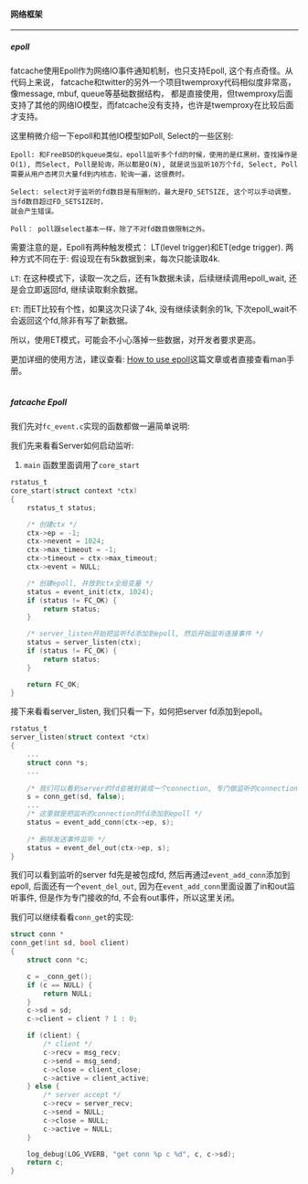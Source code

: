 #### 网络框架 ####

------------------------

##### epoll #####

fatcache使用Epoll作为网络IO事件通知机制，也只支持Epoll, 这个有点奇怪。从代码上来说，
fatcache和twitter的另外一个项目twemproxy代码相似度非常高，像message, mbuf, queue等基础数据结构，
都是直接使用，但twemproxy后面支持了其他的网络IO模型，而fatcache没有支持，也许是twemproxy在比较后面才支持。

这里稍微介绍一下epoll和其他IO模型如Poll, Select的一些区别:

```
Epoll: 和FreeBSD的kqueue类似，epoll监听多个fd的时候，使用的是红黑树，查找操作是O(1), 而Select, Poll是轮询，所以都是O(N), 就是说当监听10万个fd, Select, Poll需要从用户态拷贝大量fd到内核态，轮询一遍，这很费时。

Select: select对于监听的fd数目是有限制的，最大是FD_SETSIZE, 这个可以手动调整，当fd数目超过FD_SETSIZE时，
就会产生错误。

Poll： poll跟select基本一样，除了不对fd数目做限制之外。
```

需要注意的是，Epoll有两种触发模式： LT(level trigger)和ET(edge trigger). 两种方式不同在于:
假设现在有5k数据到来，每次只能读取4k.

`LT`: 在这种模式下，读取一次之后，还有1k数据未读，后续继续调用epoll_wait, 还是会立即返回fd, 继续读取剩余数据。

`ET`: 而ET比较有个性，如果这次只读了4k, 没有继续读剩余的1k, 下次epoll_wait不会返回这个fd,除非有写了新数据。

所以，使用ET模式，可能会不小心落掉一些数据，对开发者要求更高。

更加详细的使用方法，建议查看: [How to use epoll](https://banu.com/blog/2/how-to-use-epoll-a-complete-example-in-c/)这篇文章或者直接查看man手册。
<br />
<br />

##### fatcache Epoll #####

我们先对`fc_event.c`实现的函数都做一遍简单说明:

我们先来看看Server如何启动监听:

1. `main` 函数里面调用了`core_start`
```c
rstatus_t
core_start(struct context *ctx)
{
    rstatus_t status;

    /* 创建ctx */
    ctx->ep = -1; 
    ctx->nevent = 1024;
    ctx->max_timeout = -1; 
    ctx->timeout = ctx->max_timeout;
    ctx->event = NULL;

    /* 创建epoll, 并放到ctx全局变量 */
    status = event_init(ctx, 1024);
    if (status != FC_OK) {
        return status;
    }   

    /* server_listen开始把监听fd添加到epoll, 然后开始监听连接事件 */
    status = server_listen(ctx);
    if (status != FC_OK) {
        return status;
    }   

    return FC_OK;
}
```
接下来看看server_listen, 我们只看一下，如何把server fd添加到epoll。
```c
rstatus_t
server_listen(struct context *ctx)
{
    ...
    struct conn *s;
    ...
    
    /* 我们可以看到server的fd会被封装成一个connection, 专门做监听的connection */
    s = conn_get(sd, false);
    ...
    /* 这里就是把监听的connection的fd添加到epoll */
    status = event_add_conn(ctx->ep, s);
    
    /* 删除发送事件监听 */
    status = event_del_out(ctx->ep, s);
}
```

我们可以看到监听的server fd先是被包成fd, 然后再通过`event_add_conn`添加到epoll, 后面还有一个`event_del_out`,
因为在`event_add_conn`里面设置了in和out监听事件, 但是作为专门接收的fd, 不会有out事件，所以这里关闭。

我们可以继续看看`conn_get`的实现:
```c
struct conn *
conn_get(int sd, bool client)
{
    struct conn *c; 

    c = _conn_get();
    if (c == NULL) {
        return NULL;
    }   
    c->sd = sd; 
    c->client = client ? 1 : 0;

    if (client) {
        /* client */
        c->recv = msg_recv;
        c->send = msg_send;
        c->close = client_close;
        c->active = client_active;
    } else {
        /* server accept */
        c->recv = server_recv;
        c->send = NULL;
        c->close = NULL;
        c->active = NULL;
    }

    log_debug(LOG_VVERB, "get conn %p c %d", c, c->sd);
    return c;
}
```


